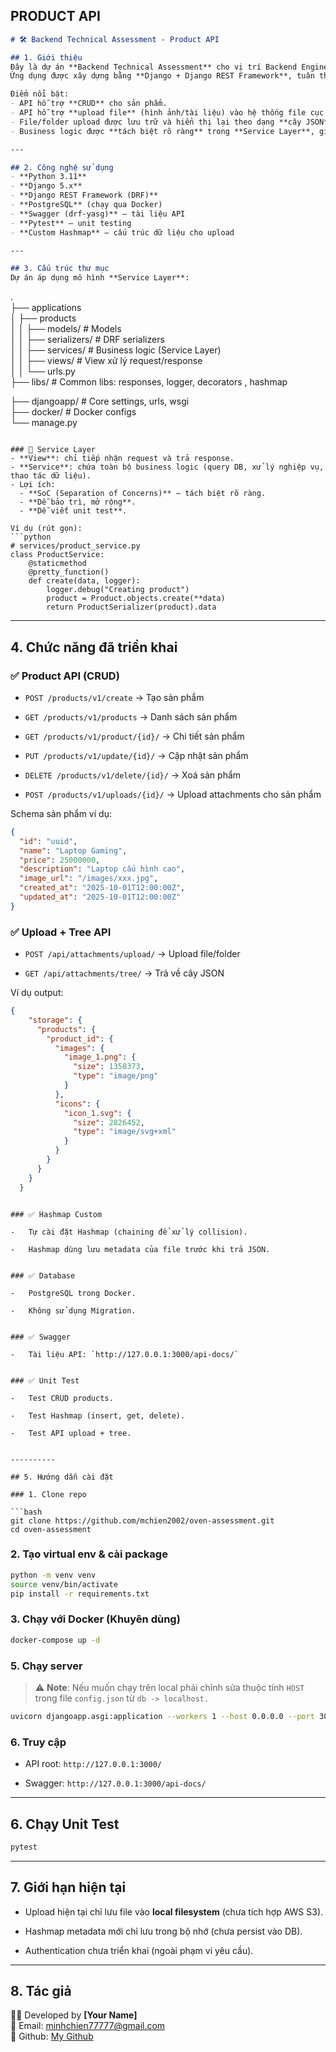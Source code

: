 
## PRODUCT API

```markdown
# 🛠️ Backend Technical Assessment - Product API

## 1. Giới thiệu
Đây là dự án **Backend Technical Assessment** cho vị trí Backend Engineer.  
Ứng dụng được xây dựng bằng **Django + Django REST Framework**, tuân thủ chuẩn **RESTful API** để quản lý **sản phẩm (Products)** và xử lý **file upload** với một **cấu trúc Hashmap tự cài đặt**.

Điểm nổi bật:
- API hỗ trợ **CRUD** cho sản phẩm.
- API hỗ trợ **upload file** (hình ảnh/tài liệu) vào hệ thống file cục bộ.
- File/folder upload được lưu trữ và hiển thị lại theo dạng **cây JSON** với thư mục lồng nhau.
- Business logic được **tách biệt rõ ràng** trong **Service Layer**, giúp code dễ bảo trì, mở rộng, kiểm thử.

---

## 2. Công nghệ sử dụng
- **Python 3.11**
- **Django 5.x**
- **Django REST Framework (DRF)**
- **PostgreSQL** (chạy qua Docker)
- **Swagger (drf-yasg)** – tài liệu API
- **Pytest** – unit testing
- **Custom Hashmap** – cấu trúc dữ liệu cho upload

---

## 3. Cấu trúc thư mục
Dự án áp dụng mô hình **Service Layer**:


```

.  
├── applications  
│ ├── products  
│ │ ├── models/ # Models  
│ │ ├── serializers/ # DRF serializers  
│ │ ├── services/ # Business logic (Service Layer)  
│ │ ├── views/ # View xử lý request/response  
│ │ └── urls.py  
├── libs/ # Common libs: responses, logger, decorators , hashmap

├── djangoapp/ # Core settings, urls, wsgi  
├── docker/ # Docker configs  
└── manage.py

```

### 🔹 Service Layer
- **View**: chỉ tiếp nhận request và trả response.
- **Service**: chứa toàn bộ business logic (query DB, xử lý nghiệp vụ, thao tác dữ liệu).
- Lợi ích:
  - **SoC (Separation of Concerns)** – tách biệt rõ ràng.
  - **Dễ bảo trì, mở rộng**.
  - **Dễ viết unit test**.

Ví dụ (rút gọn):
```python
# services/product_service.py
class ProductService:
    @staticmethod
    @pretty_function()
    def create(data, logger):
        logger.debug("Creating product")
        product = Product.objects.create(**data)
        return ProductSerializer(product).data

```

----------

## 4. Chức năng đã triển khai

### ✅ Product API (CRUD)

-   `POST /products/v1/create` → Tạo sản phẩm
    
-   `GET /products/v1/products` → Danh sách sản phẩm
    
-   `GET /products/v1/product/{id}/` → Chi tiết sản phẩm
    
-   `PUT /products/v1/update/{id}/` → Cập nhật sản phẩm
    
-   `DELETE /products/v1/delete/{id}/` → Xoá sản phẩm

-   `POST /products/v1/uploads/{id}/` → Upload attachments cho sản phẩm

    

Schema sản phẩm ví dụ:

```json
{
  "id": "uuid",
  "name": "Laptop Gaming",
  "price": 25000000,
  "description": "Laptop cấu hình cao",
  "image_url": "/images/xxx.jpg",
  "created_at": "2025-10-01T12:00:00Z",
  "updated_at": "2025-10-01T12:00:00Z"
}

```

### ✅ Upload + Tree API

-   `POST /api/attachments/upload/` → Upload file/folder
    
-   `GET /api/attachments/tree/` → Trả về cây JSON
    

Ví dụ output:

```json
{
    "storage": {
      "products": {
        "product_id": {
          "images": {
            "image_1.png": {
              "size": 1358373,
              "type": "image/png"
            }
          },
          "icons": {
            "icon_1.svg": {
              "size": 2826452,
              "type": "image/svg+xml"
            }
          }
        }
      }
    }
  }
```

```

### ✅ Hashmap Custom

-   Tự cài đặt Hashmap (chaining để xử lý collision).
    
-   Hashmap dùng lưu metadata của file trước khi trả JSON.
    

### ✅ Database

-   PostgreSQL trong Docker.
    
-   Không sử dụng Migration.
    

### ✅ Swagger

-   Tài liệu API: `http://127.0.0.1:3000/api-docs/`
    

### ✅ Unit Test

-   Test CRUD products.
    
-   Test Hashmap (insert, get, delete).
    
-   Test API upload + tree.
    

----------

## 5. Hướng dẫn cài đặt

### 1. Clone repo

```bash
git clone https://github.com/mchien2002/oven-assessment.git
cd oven-assessment

```

### 2. Tạo virtual env & cài package

```bash
python -m venv venv
source venv/bin/activate
pip install -r requirements.txt

```

### 3. Chạy với Docker (Khuyên dùng)

```bash
docker-compose up -d

```

### 5. Chạy server

> ⚠️ **Note**: Nếu muốn chạy trên local phải chỉnh sửa thuộc tính `HOST` trong file `config.json` từ `db -> localhost.`

```bash
uvicorn djangoapp.asgi:application --workers 1 --host 0.0.0.0 --port 3000

```

### 6. Truy cập

-   API root: `http://127.0.0.1:3000/`
    
-   Swagger: `http://127.0.0.1:3000/api-docs/`
    

----------

## 6. Chạy Unit Test

```bash
pytest

```
    
----------

## 7. Giới hạn hiện tại

-   Upload hiện tại chỉ lưu file vào **local filesystem** (chưa tích hợp AWS S3).
    
-   Hashmap metadata mới chỉ lưu trong bộ nhớ (chưa persist vào DB).
    
-   Authentication chưa triển khai (ngoài phạm vi yêu cầu).
    

----------

## 8. Tác giả

👨‍💻 Developed by **[Your Name]**  
📧 Email: [minhchien77777@gmail.com](mailto:minhchien77777@gmail.com)  
📂 Github: [My Github](https://github.com/mchien2002)

